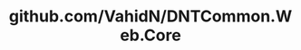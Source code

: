 ---
layout: post
title: github.com/VahidN/DNTCommon.Web.Core
categories: link
tags: [انگلیسی, گیت‌هاب, برنامه‌نویسی]
---